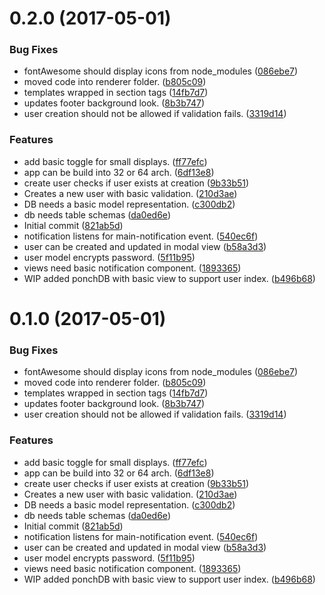 <a name="0.2.0"></a>
# 0.2.0 (2017-05-01)


### Bug Fixes

* fontAwesome should display icons from node_modules ([086ebe7](https://github.com/slayerfat/cnc-commander/commit/086ebe7))
* moved code into renderer folder. ([b805c09](https://github.com/slayerfat/cnc-commander/commit/b805c09))
* templates wrapped in section tags ([14fb7d7](https://github.com/slayerfat/cnc-commander/commit/14fb7d7))
* updates footer background look. ([8b3b747](https://github.com/slayerfat/cnc-commander/commit/8b3b747))
* user creation should not be allowed if validation fails. ([3319d14](https://github.com/slayerfat/cnc-commander/commit/3319d14))


### Features

* add basic toggle for small displays. ([ff77efc](https://github.com/slayerfat/cnc-commander/commit/ff77efc))
* app can be build into 32 or 64 arch. ([6df13e8](https://github.com/slayerfat/cnc-commander/commit/6df13e8))
* create user checks if user exists at creation ([9b33b51](https://github.com/slayerfat/cnc-commander/commit/9b33b51))
* Creates a new user with basic validation. ([210d3ae](https://github.com/slayerfat/cnc-commander/commit/210d3ae))
* DB needs a basic model representation. ([c300db2](https://github.com/slayerfat/cnc-commander/commit/c300db2))
* db needs table schemas ([da0ed6e](https://github.com/slayerfat/cnc-commander/commit/da0ed6e))
* Initial commit ([821ab5d](https://github.com/slayerfat/cnc-commander/commit/821ab5d))
* notification listens for main-notification event. ([540ec6f](https://github.com/slayerfat/cnc-commander/commit/540ec6f))
* user can be created and updated in modal view ([b58a3d3](https://github.com/slayerfat/cnc-commander/commit/b58a3d3))
* user model encrypts password. ([5f11b95](https://github.com/slayerfat/cnc-commander/commit/5f11b95))
* views need basic notification component. ([1893365](https://github.com/slayerfat/cnc-commander/commit/1893365))
* WIP added ponchDB with basic view to support user index. ([b496b68](https://github.com/slayerfat/cnc-commander/commit/b496b68))



<a name="0.1.0"></a>
# 0.1.0 (2017-05-01)


### Bug Fixes

* fontAwesome should display icons from node_modules ([086ebe7](https://github.com/slayerfat/cnc-commander/commit/086ebe7))
* moved code into renderer folder. ([b805c09](https://github.com/slayerfat/cnc-commander/commit/b805c09))
* templates wrapped in section tags ([14fb7d7](https://github.com/slayerfat/cnc-commander/commit/14fb7d7))
* updates footer background look. ([8b3b747](https://github.com/slayerfat/cnc-commander/commit/8b3b747))
* user creation should not be allowed if validation fails. ([3319d14](https://github.com/slayerfat/cnc-commander/commit/3319d14))


### Features

* add basic toggle for small displays. ([ff77efc](https://github.com/slayerfat/cnc-commander/commit/ff77efc))
* app can be build into 32 or 64 arch. ([6df13e8](https://github.com/slayerfat/cnc-commander/commit/6df13e8))
* create user checks if user exists at creation ([9b33b51](https://github.com/slayerfat/cnc-commander/commit/9b33b51))
* Creates a new user with basic validation. ([210d3ae](https://github.com/slayerfat/cnc-commander/commit/210d3ae))
* DB needs a basic model representation. ([c300db2](https://github.com/slayerfat/cnc-commander/commit/c300db2))
* db needs table schemas ([da0ed6e](https://github.com/slayerfat/cnc-commander/commit/da0ed6e))
* Initial commit ([821ab5d](https://github.com/slayerfat/cnc-commander/commit/821ab5d))
* notification listens for main-notification event. ([540ec6f](https://github.com/slayerfat/cnc-commander/commit/540ec6f))
* user can be created and updated in modal view ([b58a3d3](https://github.com/slayerfat/cnc-commander/commit/b58a3d3))
* user model encrypts password. ([5f11b95](https://github.com/slayerfat/cnc-commander/commit/5f11b95))
* views need basic notification component. ([1893365](https://github.com/slayerfat/cnc-commander/commit/1893365))
* WIP added ponchDB with basic view to support user index. ([b496b68](https://github.com/slayerfat/cnc-commander/commit/b496b68))



